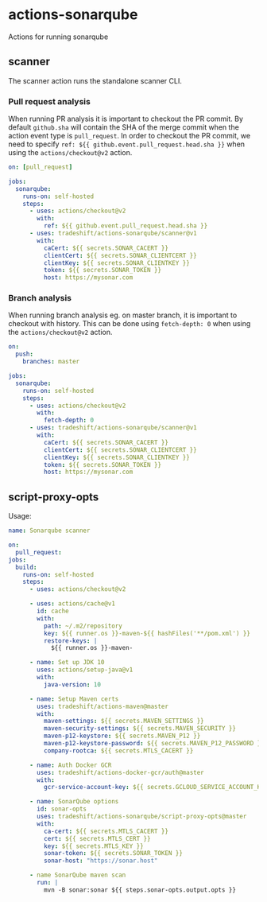 # actions-sonarqube

Actions for running sonarqube

## scanner

The scanner action runs the standalone scanner CLI.

### Pull request analysis

When running PR analysis it is important to checkout the PR commit. By default
`github.sha` will contain the SHA of the merge commit when the action event
type is `pull_request`. In order to checkout the PR commit, we need to specify
`ref: ${{ github.event.pull_request.head.sha }}` when using the
`actions/checkout@v2` action.

```yaml
on: [pull_request]

jobs:
  sonarqube:
    runs-on: self-hosted
    steps:
      - uses: actions/checkout@v2
        with:
          ref: ${{ github.event.pull_request.head.sha }}
      - uses: tradeshift/actions-sonarqube/scanner@v1
        with:
          caCert: ${{ secrets.SONAR_CACERT }}
          clientCert: ${{ secrets.SONAR_CLIENTCERT }}
          clientKey: ${{ secrets.SONAR_CLIENTKEY }}
          token: ${{ secrets.SONAR_TOKEN }}
          host: https://mysonar.com
```

### Branch analysis

When running branch analysis eg. on master branch, it is important to
checkout with history. This can be done using `fetch-depth: 0` when using
the `actions/checkout@v2` action.

```yaml
on:
  push:
    branches: master

jobs:
  sonarqube:
    runs-on: self-hosted
    steps:
      - uses: actions/checkout@v2
        with:
          fetch-depth: 0
      - uses: tradeshift/actions-sonarqube/scanner@v1
        with:
          caCert: ${{ secrets.SONAR_CACERT }}
          clientCert: ${{ secrets.SONAR_CLIENTCERT }}
          clientKey: ${{ secrets.SONAR_CLIENTKEY }}
          token: ${{ secrets.SONAR_TOKEN }}
          host: https://mysonar.com
```

## script-proxy-opts

Usage:

```yaml
name: Sonarqube scanner

on:
  pull_request:
jobs:
  build:
    runs-on: self-hosted
    steps:
      - uses: actions/checkout@v2

      - uses: actions/cache@v1
        id: cache
        with:
          path: ~/.m2/repository
          key: ${{ runner.os }}-maven-${{ hashFiles('**/pom.xml') }}
          restore-keys: |
            ${{ runner.os }}-maven-

      - name: Set up JDK 10
        uses: actions/setup-java@v1
        with:
          java-version: 10

      - name: Setup Maven certs
        uses: tradeshift/actions-maven@master
        with:
          maven-settings: ${{ secrets.MAVEN_SETTINGS }}
          maven-security-settings: ${{ secrets.MAVEN_SECURITY }}
          maven-p12-keystore: ${{ secrets.MAVEN_P12 }}
          maven-p12-keystore-password: ${{ secrets.MAVEN_P12_PASSWORD }}
          company-rootca: ${{ secrets.MTLS_CACERT }}

      - name: Auth Docker GCR
        uses: tradeshift/actions-docker-gcr/auth@master
        with:
          gcr-service-account-key: ${{ secrets.GCLOUD_SERVICE_ACCOUNT_KEY }}

      - name: SonarQube options
        id: sonar-opts
        uses: tradeshift/actions-sonarqube/script-proxy-opts@master
        with:
          ca-cert: ${{ secrets.MTLS_CACERT }}
          cert: ${{ secrets.MTLS_CERT }}
          key: ${{ secrets.MTLS_KEY }}
          sonar-token: ${{ secrets.SONAR_TOKEN }}
          sonar-host: "https://sonar.host"

      - name SonarQube maven scan
        run: |
          mvn -B sonar:sonar ${{ steps.sonar-opts.output.opts }}
```
